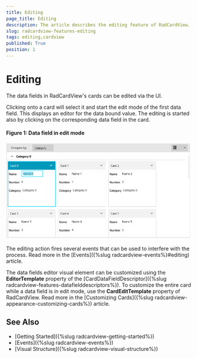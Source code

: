 ```yaml
---
title: Editing
page_title: Editing
description: The article describes the editing feature of RadCardView.
slug: radcardview-features-editing
tags: editing,cardview
published: True
position: 1
---
```


# Editing

The data fields in RadCardView's cards can be edited via the UI.

Clicking onto a card will select it and start the edit mode of the first data field. This displays an editor for the data bound value. The editing is started also by clicking on the corresponding data field in the card.

#### Figure 1: Data field in edit mode
![WPF RadCardView Data field in edit mode](images/radcardview-features-editing-0.png)

The editing action fires several events that can be used to interfere with the process. Read more in the [Events]({%slug radcardview-events%}#editing) article.

The data fields editor visual element can be customized using the __EditorTemplate__ property of the [CardDataFieldDescriptor]({%slug radcardview-features-datafielddescriptors%}). To customize the entire card while a data field is in edit mode, use the __CardEditTemplate__ property of RadCardView. Read more in the [Customizing Cards]({%slug radcardview-appearance-customizing-cards%}) article.

## See Also
* [Getting Started]({%slug radcardview-getting-started%})
* [Events]({%slug radcardview-events%})
* [Visual Structure]({%slug radcardview-visual-structure%})